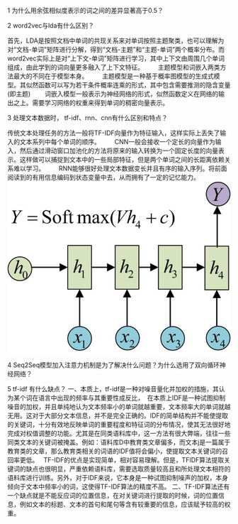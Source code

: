 1 为什么用余弦相似度表示的词之间的差异显著高于0.5？


2 word2vec与lda有什么区别？

  首先，LDA是按照文档中单词的共现关系来对单词按照主题聚类，也可以理解为对“文档-单词”矩阵进行分解，得到“文档-主题”和“主题-单词”两个概率分布。而word2vec实际上是对“上下文-单词”矩阵进行学习，其中上下文由周围几个单词组成，由此学到的词向量更多融入了上下文特征。
  主题模型和词嵌入两类方法最大的不同在于模型本身。
  主题模型是一种基于概率图模型的生成式模型。其似然函数可以写为若干条件概率连乘的形式，其中包含需要推测的隐含变量(即主题)
  词嵌入模型一般表示为神经网络的形式，似然函数定义在网络的输出之上。需要学习网络的权重来得到单词的稠密向量表示。

3 处理文本数据时， tf-idf、rnn、cnn有什么区别和特点？

  传统文本处理任务的方法一般将TF-IDF向量作为特征输入，这样实际上丢失了输入的文本系列中每个单词的顺序。
  CNN一般会接收一个定长的向量作为输入，然后通过滑动窗口加池化的方法将原来的输入转换为一个固定长度的向量表示。这样做可以捕捉到文本中的一些局部特征，但是两个单词之间的长距离依赖关系难以学习。
  RNN能够很好处理文本数据变长并且有序的输入序列。将前面阅读到的有用信息编码到状态变量中去，从而拥有了一定的记忆能力。
![image](https://github.com/hmx2019/nlp-500-questions/blob/master/img/q3-01.jpg)

4 Seq2Seq模型加入注意力机制是为了解决什么问题？为什么选用了双向循环神经网络？
 
5 tf-idf 有什么缺点？
  一、本质上，tf-idf是一种对噪音量化并加权的措施，其认为某个词在语言中出现的频率与其重要性成反比，  在本质上IDF是一种试图抑制噪音的加权，并且单纯地认为文本频率小的单词就越重要，文本频率大的单词就越无用。这对于大部分文本信息，并不是完全正确的。IDF的简单结构并不能使提取的关键词，十分有效地反映单词的重要程度和特征词的分布情况，使其无法很好地完成对权值调整的功能。尤其是在同类语料库中，这一方法有很大弊端，往往一些同类文本的关键词被掩盖。例如：语料库D中教育类文章偏多，而文本j是一篇属于教育类的文章，那么教育类相关的词语的IDF值将会偏小，使提取文本关键词的召回率更低。
  TF-IDF的优点是实现简单，相对容易理解。但是，TFIDF算法提取关键词的缺点也很明显，严重依赖语料库，需要选取质量较高且和所处理文本相符的语料库进行训练。另外，对于IDF来说，它本身是一种试图抑制噪声的加权，本身倾向于文本中频率小的词，这使得TF-IDF算法的精度不高。
  二、TF-IDF算法还有一个缺点就是不能反应词的位置信息，在对关键词进行提取的时候，词的位置信息，例如文本的标题、文本的首句和尾句等含有较重要的信息，应该赋予较高的权重。


